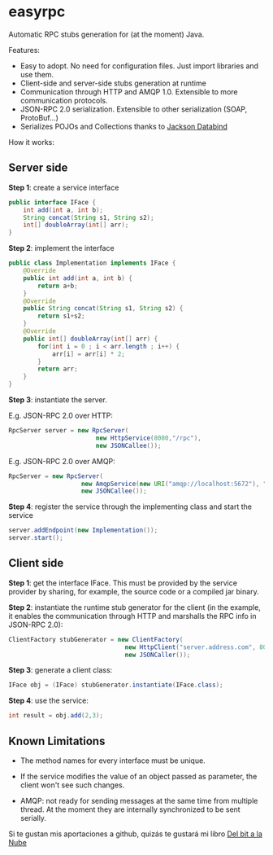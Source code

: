 easyrpc
=======

Automatic RPC stubs generation for (at the moment) Java.

Features:
* Easy to adopt. No need for configuration files. Just import libraries and use them.
* Client-side and server-side stubs generation at runtime
* Communication through HTTP and AMQP 1.0. Extensible to more communication protocols.
* JSON-RPC 2.0 serialization. Extensible to other serialization (SOAP, ProtoBuf...)
* Serializes POJOs and Collections thanks to [Jackson Databind](https://github.com/FasterXML/jackson-databind/)

How it works:

Server side
-----------

**Step 1**: create a service interface
```java
public interface IFace {
    int add(int a, int b);
    String concat(String s1, String s2);
    int[] doubleArray(int[] arr);
}
```  
**Step 2**: implement the interface
```java
public class Implementation implements IFace {
    @Override
    public int add(int a, int b) {
        return a+b;
    }
    @Override
    public String concat(String s1, String s2) {
        return s1+s2;
    }
    @Override
    public int[] doubleArray(int[] arr) {
        for(int i = 0 ; i < arr.length ; i++) {
            arr[i] = arr[i] * 2;
        }
        return arr;
    }
}
```
    
**Step 3**: instantiate the server.

E.g. JSON-RPC 2.0 over HTTP:

```java
RpcServer server = new RpcServer(
                        new HttpService(8080,"/rpc"),
                        new JSONCallee());
```    

E.g. JSON-RPC 2.0 over AMQP:

```java
RpcServer = new RpcServer(
	            	new AmqpService(new URI("amqp://localhost:5672"), "rpcQueue"),
				    new JSONCallee());
```

**Step 4**: register the service through the implementing class and start the service
```java
server.addEndpoint(new Implementation());
server.start();
```    
Client side
-----------

**Step 1**: get the interface IFace. This must be provided by the service provider by sharing, for example, the source code or a compiled jar binary.

**Step 2**: instantiate the runtime stub generator for the client (in the example, it enables the communication through HTTP and marshalls the RPC info in JSON-RPC 2.0):
```java
ClientFactory stubGenerator = new ClientFactory(
                                new HttpClient("server.address.com", 8080, "/rpc"),
                                new JSONCaller());
```                                    
**Step 3**: generate a client class:
```java
IFace obj = (IFace) stubGenerator.instantiate(IFace.class);
```
**Step 4**: use the service:
```java
int result = obj.add(2,3);
```

Known Limitations
-----------------

* The method names for every interface must be unique.

* If the service modifies the value of an object passed as parameter, the client won't see such changes.

* AMQP: not ready for sending messages at the same time from multiple thread. At the moment they are internally synchronized to be sent serially.


Si te gustan mis aportaciones a github, quizás te gustará mi libro [Del bit a la Nube](http://www.xaas.guru/del-bit-a-la-nube/)

